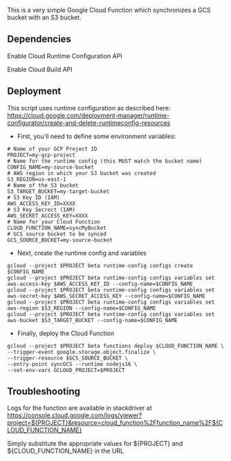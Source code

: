 This is a very simple Google Cloud Function which synchronizes a GCS bucket with an S3 bucket.

## Dependencies
Enable Cloud Runtime Configuration API

Enable Cloud Build API

## Deployment

This script uses runtime configuration as described here:
https://cloud.google.com/deployment-manager/runtime-configurator/create-and-delete-runtimeconfig-resources

* First, you'll need to define some environment variables:
```
# Name of your GCP Project ID
PROJECT=my-gcp-project
# Name for the runtime config (this MUST match the bucket name)
CONFIG_NAME=my-source-bucket
# AWS region in which your S3 bucket was created
S3_REGION=us-east-1
# Name of the S3 bucket
S3_TARGET_BUCKET=my-target-bucket
# S3 Key ID (IAM)
AWS_ACCESS_KEY_ID=XXXX
# S3 Key Secrect (IAM)
AWS_SECRET_ACCESS_KEY=XXXX
# Name for your Cloud Function
CLOUD_FUNCTION_NAME=syncMyBucket
# GCS source bucket to be synced
GCS_SOURCE_BUCKET=my-source-bucket

```
* Next, create the runtime config and variables
```
gcloud --project $PROJECT beta runtime-config configs create $CONFIG_NAME
gcloud --project $PROJECT beta runtime-config configs variables set aws-access-key $AWS_ACCESS_KEY_ID --config-name=$CONFIG_NAME
gcloud --project $PROJECT beta runtime-config configs variables set aws-secret-key $AWS_SECRET_ACCESS_KEY --config-name=$CONFIG_NAME
gcloud --project $PROJECT beta runtime-config configs variables set aws-region $S3_REGION --config-name=$CONFIG_NAME
gcloud --project $PROJECT beta runtime-config configs variables set aws-bucket $S3_TARGET_BUCKET --config-name=$CONFIG_NAME
```
* Finally, deploy the Cloud Function
```
gcloud --project $PROJECT beta functions deploy $CLOUD_FUNCTION_NAME \
--trigger-event google.storage.object.finalize \
--trigger-resource $GCS_SOURCE_BUCKET \
--entry-point syncGCS --runtime nodejs16 \
--set-env-vars GCLOUD_PROJECT=$PROJECT
```

## Troubleshooting

Logs for the function are available in stackdriver at https://console.cloud.google.com/logs/viewer?project=${PROJECT}&resource=cloud_function%2Ffunction_name%2F${CLOUD_FUNCTION_NAME}

Simply substitute the appropriate values for ${PROJECT} and ${CLOUD_FUNCTION_NAME} in the URL

